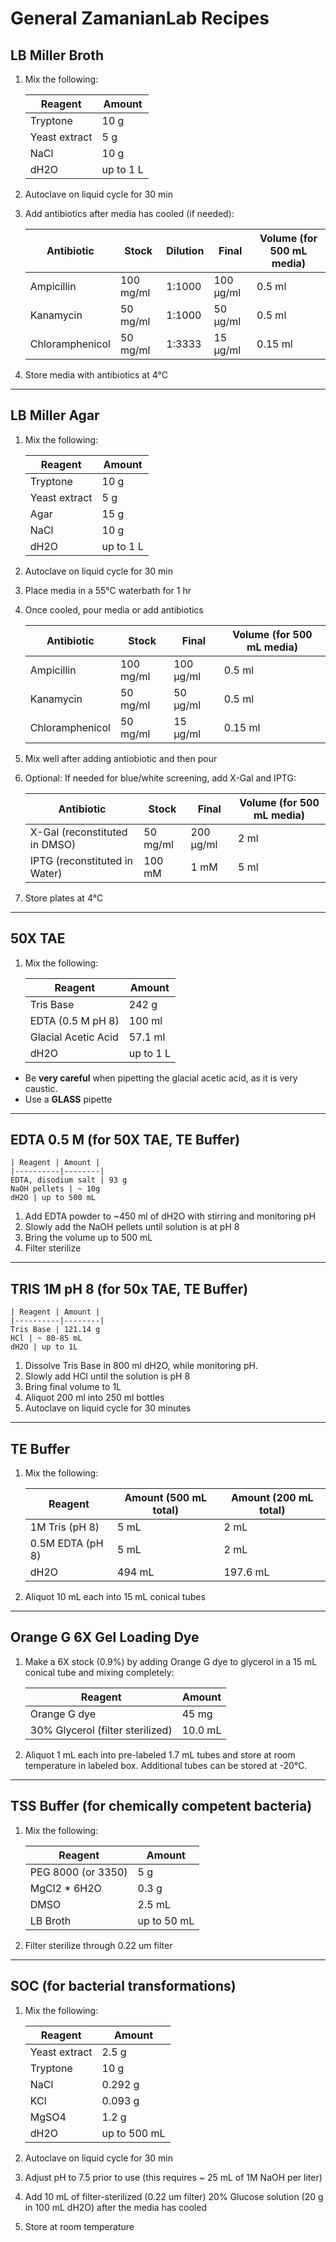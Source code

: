 # General ZamanianLab Recipes

## LB Miller Broth

1. Mix the following:

    | Reagent | Amount |
    |----------|--------|
    Tryptone | 10 g
    Yeast extract | 5 g
    NaCl | 10 g
    dH2O | up to 1 L

2. Autoclave on liquid cycle for 30 min
3. Add antibiotics after media has cooled (if needed):

    | Antibiotic | Stock | Dilution | Final | Volume (for 500 mL media)
    |----------|--------|--------|--------|--------|
    Ampicillin | 100 mg/ml | 1:1000 | 100 μg/ml | 0.5 ml
    Kanamycin | 50 mg/ml | 1:1000 | 50 μg/ml | 0.5 ml
    Chloramphenicol | 50 mg/ml | 1:3333 | 15 μg/ml | 0.15 ml

4. Store media with antibiotics at 4°C


---
## LB Miller Agar

1. Mix the following:

    | Reagent | Amount |
    |----------|--------|
    Tryptone | 10 g
    Yeast extract | 5 g
    Agar | 15 g
    NaCl | 10 g
    dH2O | up to 1 L

2. Autoclave on liquid cycle for 30 min
3. Place media in a 55°C waterbath for 1 hr
4. Once cooled, pour media or add antibiotics

    | Antibiotic | Stock | Final | Volume (for 500 mL media)
    |----------|--------|--------|--------|
    Ampicillin | 100 mg/ml | 100 μg/ml | 0.5 ml
    Kanamycin | 50 mg/ml | 50 μg/ml | 0.5 ml
    Chloramphenicol | 50 mg/ml | 15 μg/ml | 0.15 ml

5. Mix well after adding antiobiotic and then pour
6. Optional: If needed for blue/white screening, add X-Gal and IPTG:

    | Antibiotic | Stock | Final | Volume (for 500 mL media)
    |----------|--------|--------|--------|
    X-Gal (reconstituted in DMSO) | 50 mg/ml | 200 μg/ml | 2 ml
    IPTG (reconstituted in Water) | 100 mM | 1 mM | 5 ml

7. Store plates at 4°C


---
## 50X TAE

1. Mix the following:

    | Reagent | Amount |
    |----------|--------|
    Tris Base	| 242 g
    EDTA (0.5 M pH 8) | 100 ml
    Glacial Acetic Acid | 57.1 ml
    dH2O | up to 1 L

* Be **very careful** when pipetting the glacial acetic acid, as it is very caustic.
* Use a **GLASS** pipette


---
## EDTA 0.5 M (for 50X TAE, TE Buffer)

    | Reagent | Amount |
    |----------|--------|
    EDTA, disodium salt	| 93 g
    NaOH pellets | ~ 10g
    dH2O | up to 500 mL

1. Add EDTA powder to ~450 ml of dH2O with stirring and monitoring pH
2. Slowly add the NaOH pellets until solution is at pH 8
3. Bring the volume up to 500 mL
4. Filter sterilize


---
## TRIS 1M pH 8 (for 50x TAE, TE Buffer)

    | Reagent | Amount |
    |----------|--------|
    Tris Base | 121.14 g
    HCl | ~ 80-85 mL
    dH2O | up to 1L

1. Dissolve Tris Base in 800 ml dH2O, while monitoring pH.
2. Slowly add HCl until the solution is pH 8
3. Bring final volume to 1L
4. Aliquot 200 ml into 250 ml bottles
5. Autoclave on liquid cycle for 30 minutes


---
## TE Buffer

1. Mix the following:

    | Reagent | Amount (500 mL total) | Amount (200 mL total) |
    |----------|--------|--------|
    1M Tris (pH 8) | 5 mL | 2 mL
    0.5M EDTA (pH 8) | 5 mL | 2 mL
    dH2O | 494 mL | 197.6 mL

2. Aliquot 10 mL each into 15 mL conical tubes


---
## Orange G 6X Gel Loading Dye

1. Make a 6X stock (0.9%) by adding Orange G dye to glycerol in a 15 mL conical tube and mixing completely:

    | Reagent | Amount |
    |----------|--------|
    Orange G dye | 45 mg
    30% Glycerol (filter sterilized) | 10.0 mL

2. Aliquot 1 mL each into pre-labeled 1.7 mL tubes and store at room temperature in labeled box. Additional tubes can be stored at -20°C.


---
## TSS Buffer (for chemically competent bacteria)

1. Mix the following:

    | Reagent | Amount |
    |----------|--------|
    PEG 8000 (or 3350) | 5 g
    MgCl2 * 6H2O | 0.3 g
    DMSO | 2.5 mL
    LB Broth | up to 50 mL

2. Filter sterilize through 0.22 um filter


---
## SOC (for bacterial transformations)

1. Mix the following:

    | Reagent | Amount |
    |----------|--------|
    Yeast extract	| 2.5 g
    Tryptone	| 10 g
    NaCl	| 0.292 g
    KCl	| 0.093 g
    MgSO4	| 1.2 g
    dH2O	| up to 500 mL

2. Autoclave on liquid cycle for 30 min
3. Adjust pH to 7.5 prior to use (this requires ~ 25 mL of 1M NaOH per liter)
4. Add 10 mL of filter-sterilized (0.22 um filter) 20% Glucose solution (20 g in 100 mL dH2O) after the media has cooled
5. Store at room temperature
